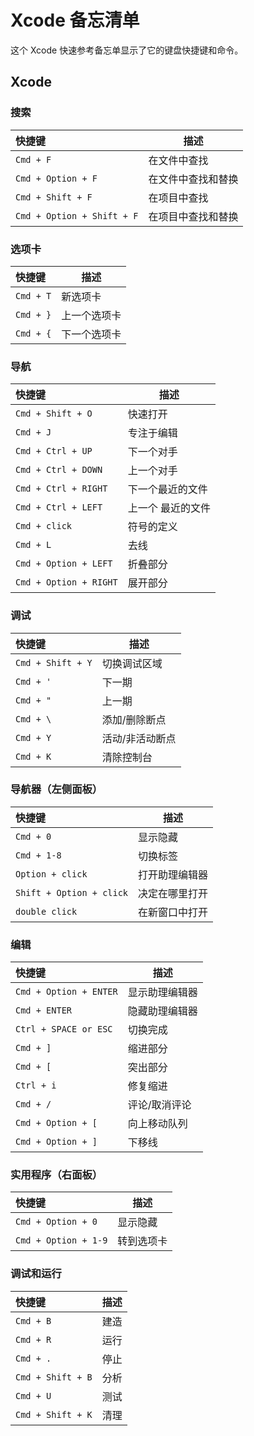 
<!-- 
Source: https://github.com/jaywcjlove/reference/blob/main/docs/xcode.md
Retrieved on: 2025-09-22
-->

Xcode 备忘清单
====

这个 Xcode 快速参考备忘单显示了它的键盘快捷键和命令。

Xcode
---

### 搜索

快捷键 | 描述
:---- | ----
`Cmd + F`                     | 在文件中查找
`Cmd + Option + F`            | 在文件中查找和替换
`Cmd + Shift + F`             | 在项目中查找
`Cmd + Option + Shift + F`    | 在项目中查找和替换
<!--rehype:className=shortcuts-->

### 选项卡

快捷键 | 描述
:---- | ----
`Cmd + T`  | 新选项卡
`Cmd + }`  | 上一个选项卡
`Cmd + {`  | 下一个选项卡
<!--rehype:className=shortcuts-->

### 导航
<!--rehype:wrap-class=row-span-2-->

快捷键 | 描述
:---- | ----
`Cmd + Shift + O`       | 快速打开
`Cmd + J`               | 专注于编辑
`Cmd + Ctrl + UP`       | 下一个对手
`Cmd + Ctrl + DOWN`     | 上一个对手
`Cmd + Ctrl + RIGHT`    | 下一个最近的文件
`Cmd + Ctrl + LEFT`     | 上一个 最近的文件
`Cmd + click`           | 符号的定义
`Cmd + L`               | 去线
`Cmd + Option + LEFT`   | 折叠部分
`Cmd + Option + RIGHT`  | 展开部分
<!--rehype:className=shortcuts-->

### 调试

快捷键 | 描述
:---- | ----
`Cmd + Shift + Y`   | 切换调试区域
`Cmd + '`           | 下一期
`Cmd + "`           | 上一期
`Cmd + \`           | 添加/删除断点
`Cmd + Y`           | 活动/非活动断点
`Cmd + K`           | 清除控制台
<!--rehype:className=shortcuts-->

### 导航器（左侧面板）

快捷键 | 描述
:---- | ----
`Cmd + 0`                    | 显示隐藏
`Cmd + 1-8`                  | 切换标签
`Option + click`             | 打开助理编辑器
`Shift + Option + click`     | 决定在哪里打开
`double click`               | 在新窗口中打开
<!--rehype:className=shortcuts-->

### 编辑

快捷键 | 描述
:---- | ----
`Cmd + Option + ENTER`  | 显示助理编辑器
`Cmd + ENTER`           | 隐藏助理编辑器
`Ctrl + SPACE or ESC`   | 切换完成
`Cmd + ]`               | 缩进部分
`Cmd + [`               | 突出部分
`Ctrl + i`              | 修复缩进
`Cmd + /`               | 评论/取消评论
`Cmd + Option + [`      | 向上移动队列
`Cmd + Option + ]`      | 下移线
<!--rehype:className=shortcuts-->

### 实用程序（右面板）

快捷键 | 描述
:---- | ----
`Cmd + Option + 0`     | 显示隐藏
`Cmd + Option + 1-9`   | 转到选项卡
<!--rehype:className=shortcuts-->

### 调试和运行

快捷键 | 描述
:---- | ----
`Cmd + B`          | 建造
`Cmd + R`          | 运行
`Cmd + .`          | 停止
`Cmd + Shift + B`  | 分析
`Cmd + U`          | 测试
`Cmd + Shift + K`  | 清理
<!--rehype:className=shortcuts-->